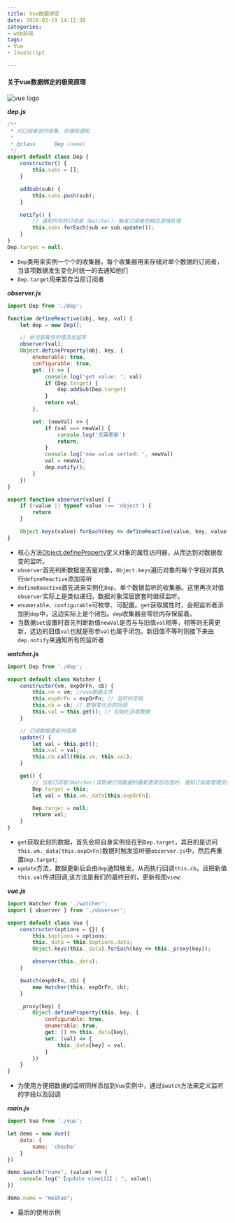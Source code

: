 ```yaml
---
title: Vue数据绑定
date: 2018-03-19 14:11:38
categories:
- web前端
tags:
- Vue
- JavaScript

---
```


#### 关于vue数据绑定的极简原理

![vue logo](https://user-gold-cdn.xitu.io/2017/8/2/c00a07c463dd341d5c0e731a9ebdca52?imageView2/1/w/800/h/600/q/85/format/webp/interlace/1)

<!-- more -->
***dep.js***
```javascript
/**
 * 对订阅者进行收集、存储和通知
 *
 * @class      Dep (name)
 */
export default class Dep {
    constructor() {
        this.subs = [];
    }

    addSub(sub) {
        this.subs.push(sub);
    }

    notify() {
        // 通知所有的订阅者（Watcher），触发订阅者的相应逻辑处理
        this.subs.forEach(sub => sub.update());
    }
}
Dep.target = null;
```
* `Dep`类用来实例一个个的收集器，每个收集器用来存储对单个数据的订阅者，当该项数据发生变化时统一的去通知他们
* `Dep.target`用来暂存当前订阅者

***observer.js***
```javascript
import Dep from './dep';

function defineReactive(obj, key, val) {
    let dep = new Dep();

    // 给当前属性的值添加监听
    observer(val);
    Object.defineProperty(obj, key, {
        enumerable: true,
        configurable: true,
        get: () => {
            console.log('get value: ', val)
            if (Dep.target) {
                dep.addSub(Dep.target)
            }
            return val;
        },

        set: (newVal) => {
            if (val === newVal) {
                console.log('无需更新')
                return;
            }
            console.log('new value setted: ', newVal)
            val = newVal;
            dep.notify();
        }
    })
}

export function observer(value) {
    if (!value || typeof value !== 'object') {
        return
    }

    Object.keys(value).forEach(key => defineReactive(value, key, value[key]));
}

```
* 核心方法[Object.defineProperty](https://developer.mozilla.org/en-US/docs/Web/JavaScript/Reference/Global_Objects/Object/defineProperty)定义对象的属性访问器，从而达到对数据改变的监听。
* `observer`首先判断数据是否是对象，`Object.keys`遍历对象的每个字段对其执行`defineReactive`添加监听
* `defineReactive`首先进来实例化`Dep`，单个数据监听的收集器。这里再次对值`observer`实际上是类似递归，数据对象深层嵌套时继续监听。
* `enumerable、configurable`可枚举、可配置。`get`获取属性时，会把监听者添加到`dep`中，这边实际上是个闭包。`dep`收集器会常驻内存保留着。
* 当数据`set`设置时首先判断新值`newVal`是否与与旧值`val`相等，相等则无需更新，这边的旧值`val`也就是形参`val`也属于闭包。新旧值不等时则接下来由`dep.notify`来通知所有的监听者

***watcher.js***
```javascript
import Dep from './dep';

export default class Watcher {
    constructor(vm, expOrFn, cb) {
        this.vm = vm; //vue数据主体
        this.expOrFn = expOrFn; // 监听的字段
        this.cb = cb; // 数据变化后的回调
        this.val = this.get(); // 初始化获取数据
    }

    // 订阅数据更新时调用
    update() {
        let val = this.get();
        this.val = val;
        this.cb.call(this.vm, this.val);
    }

    get() {
        // 当前订阅者(Watcher)读取被订阅数据的最新更新后的值时，通知订阅者管理员收集当前订阅者
        Dep.target = this;
        let val = this.vm._data[this.expOrFn];

        Dep.target = null;
        return val;
    }
}

```
* `get`获取此刻的数据，首先会将自身实例挂在到`Dep.target`，其目的是访问`this.vm._data[this.expOrFn]`数据时触发监听器`observer.js`中，然后再重置`Dep.target`;
* `update`方法，数据更新后会由`dep`通知触发。从而执行回调`this.cb`，且把新值`this.val`传进回调,该方法是我们的最终目的，更新视图`view`;


***vue.js***
```javascript
import Watcher from './watcher';
import { observer } from './observer';

export default class Vue {
    constructor(options = {}) {
        this.$options = options;
        this._data = this.$options.data;
        Object.keys(this._data).forEach(key => this._proxy(key));

        observer(this._data);
    }

    $watch(expOrFn, cb) {
        new Watcher(this, expOrFn, cb);
    }

    _proxy(key) {
        Object.defineProperty(this, key, {
            configurable: true,
            enumerable: true,
            get: () => this._data[key],
            set: (val) => {
                this._data[key] = val;
            }
        })
    }
}

```
* 为使用方便把数据的监听同样添加到`Vue`实例中，通过`$watch`方法来定义监听的字段以及回调

***main.js***
```javascript
import Vue from './vue';

let demo = new Vue({
    data: {
        name: 'cheche'
    }
})

demo.$watch("name", (value) => {
    console.log("【update view111】: ", value);
})

demo.name = "meihao";

```
* 最后的使用示例